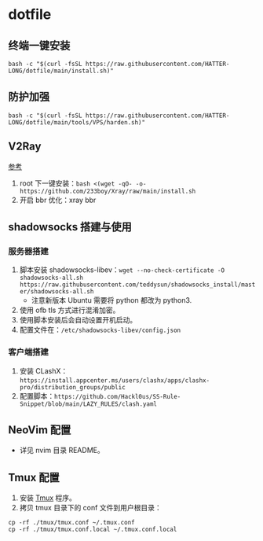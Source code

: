 # dotfile

## 终端一键安装

`bash -c "$(curl -fsSL https://raw.githubusercontent.com/HATTER-LONG/dotfile/main/install.sh)"`

## 防护加强

`bash -c "$(curl -fsSL https://raw.githubusercontent.com/HATTER-LONG/dotfile/main/tools/VPS/harden.sh)"`

## V2Ray

[参考](https://github.com/233boy/Xray/wiki/Xray%E6%90%AD%E5%BB%BA%E8%AF%A6%E7%BB%86%E5%9B%BE%E6%96%87%E6%95%99%E7%A8%8B)

1. root 下一键安装：`bash <(wget -qO- -o- https://github.com/233boy/Xray/raw/main/install.sh`
2. 开启 bbr 优化：xray bbr

## shadowsocks 搭建与使用

### 服务器搭建

1. 脚本安装 shadowsocks-libev：`wget --no-check-certificate -O shadowsocks-all.sh https://raw.githubusercontent.com/teddysun/shadowsocks_install/master/shadowsocks-all.sh`
   - 注意新版本 Ubuntu 需要将 python 都改为 python3.
2. 使用 ofb tls 方式进行混淆加密。
3. 使用脚本安装后会自动设置开机启动。
4. 配置文件在：`/etc/shadowsocks-libev/config.json`

### 客户端搭建

1. 安装 CLashX：`https://install.appcenter.ms/users/clashx/apps/clashx-pro/distribution_groups/public`
2. 配置脚本：`https://github.com/Hackl0us/SS-Rule-Snippet/blob/main/LAZY_RULES/clash.yaml`

## NeoVim 配置

- 详见 nvim 目录 README。

## Tmux 配置

1. 安装 [Tmux](https://github.com/tmux/tmux) 程序。
2. 拷贝 tmux 目录下的 conf 文件到用户根目录：

```shell
cp -rf ./tmux/tmux.conf ~/.tmux.conf
cp -rf ./tmux/tmux.conf.local ~/.tmux.conf.local
```

